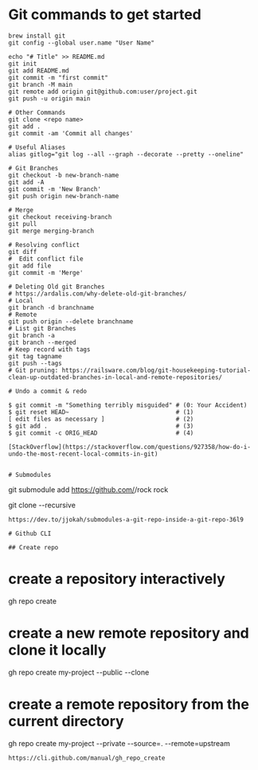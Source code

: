 # Git commands to get started

```
brew install git
git config --global user.name "User Name"

echo "# Title" >> README.md
git init
git add README.md
git commit -m "first commit"
git branch -M main
git remote add origin git@github.com:user/project.git
git push -u origin main

# Other Commands
git clone <repo name>
git add .
git commit -am 'Commit all changes'

# Useful Aliases
alias gitlog="git log --all --graph --decorate --pretty --oneline"

# Git Branches
git checkout -b new-branch-name
git add -A
git commit -m 'New Branch'
git push origin new-branch-name

# Merge
git checkout receiving-branch
git pull
git merge merging-branch

# Resolving conflict
git diff
#  Edit conflict file
git add file
git commit -m 'Merge'

# Deleting Old git Branches
# https://ardalis.com/why-delete-old-git-branches/
# Local
git branch -d branchname
# Remote
git push origin --delete branchname
# List git Branches
git branch -a
git branch --merged
# Keep record with tags
git tag tagname
git push --tags
# Git pruning: https://railsware.com/blog/git-housekeeping-tutorial-clean-up-outdated-branches-in-local-and-remote-repositories/

# Undo a commit & redo

$ git commit -m "Something terribly misguided" # (0: Your Accident)
$ git reset HEAD~                              # (1)
[ edit files as necessary ]                    # (2)
$ git add .                                    # (3)
$ git commit -c ORIG_HEAD                      # (4)

[StackOverflow](https://stackoverflow.com/questions/927358/how-do-i-undo-the-most-recent-local-commits-in-git)


# Submodules

```
git submodule add https://github.com/<user>/rock rock

git clone --recursive <project url>
```
https://dev.to/jjokah/submodules-a-git-repo-inside-a-git-repo-36l9

# Github CLI

## Create repo
```
# create a repository interactively
gh repo create

# create a new remote repository and clone it locally
gh repo create my-project --public --clone

# create a remote repository from the current directory
gh repo create my-project --private --source=. --remote=upstream
```
https://cli.github.com/manual/gh_repo_create
